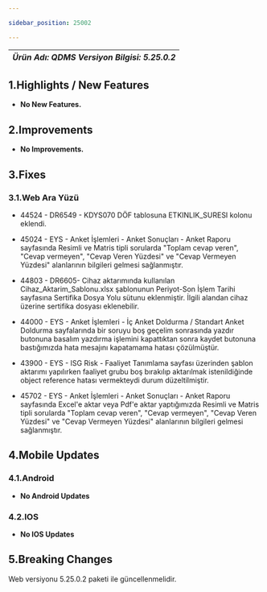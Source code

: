 ```yaml
---

sidebar_position: 25002

---
```

| ***Ürün Adı: QDMS   Versiyon Bilgisi: 5.25.0.2*** |
|-----------------------------------------------|

## 1.Highlights / New Features

- **No New Features.**

## 2.Improvements

- **No Improvements.**

## 3.Fixes

### 3.1.Web Ara Yüzü

- 44524 - DR6549 - KDYS070 DÖF tablosuna ETKINLIK_SURESI kolonu eklendi.

- 45024 - EYS - Anket İşlemleri - Anket Sonuçları - Anket Raporu sayfasında Resimli ve Matris tipli sorularda "Toplam cevap veren", "Cevap vermeyen", "Cevap Veren Yüzdesi" ve "Cevap Vermeyen Yüzdesi" alanlarının bilgileri gelmesi sağlanmıştır.

- 44803 - DR6605- Cihaz aktarımında kullanılan Cihaz_Aktarim_Sablonu.xlsx şablonunun Periyot-Son İşlem Tarihi sayfasına Sertifika Dosya Yolu sütunu eklenmiştir. İlgili alandan cihaz üzerine sertifika dosyası eklenebilir.

- 44000 - EYS - Anket İşlemleri - İç Anket Doldurma / Standart Anket Doldurma sayfalarında bir soruyu boş geçelim sonrasında yazdır butonuna basalım yazdırma işlemini kapattıktan sonra kaydet butonuna bastığımızda hata mesajını kapatamama hatası çözülmüştür.

- 43900 - EYS - ISG Risk - Faaliyet Tanımlama sayfası üzerinden şablon aktarımı yapılırken faaliyet grubu boş bırakılıp aktarılmak istenildiğinde object reference hatası vermekteydi durum düzeltilmiştir.

- 45702 - EYS - Anket İşlemleri - Anket Sonuçları - Anket Raporu sayfasında Excel'e aktar veya Pdf'e aktar yaptığımızda Resimli ve Matris tipli sorularda "Toplam cevap veren", "Cevap vermeyen", "Cevap Veren Yüzdesi" ve "Cevap Vermeyen Yüzdesi" alanlarının bilgileri gelmesi sağlanmıştır.


## 4.Mobile Updates

### 4.1.Android

- **No Android Updates**

### 4.2.IOS

- **No IOS Updates**

## 5.Breaking Changes

Web versiyonu 5.25.0.2 paketi ile güncellenmelidir.


